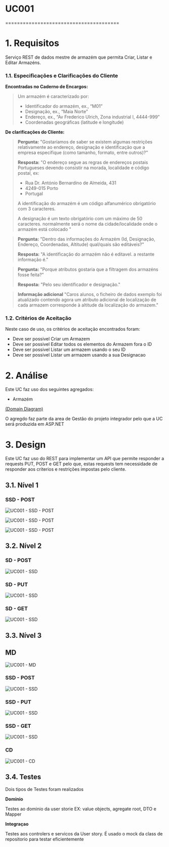 # UC001
=======================================


# 1. Requisitos

Serviço REST de dados mestre de armazém que permita Criar, Listar e Editar Armazéns. 

### 1.1. Especificações e Clarificações do Cliente  


 **Encontradas no Caderno de Encargos:**
 
>Um armazém é caracterizado por:
>	- Identificador do armazém, ex., “M01”
>	- Designação, ex., “Maia Norte”
>	- Endereço, ex., “Av Frederico Ulrich, Zona industrial I, 4444-999”
>	- Coordenadas geográficas (latitude e longitude)


 **De clarificações do Cliente:**
 
>**Pergunta:** "Gostaríamos de saber se existem algumas restrições relativamente ao endereço, designação e identificação que a empresa especifique (como tamanho, formato, entre outros)?"
>
>**Resposta:** "O endereço segue as regras de endereços postais Portugueses devendo consistir na morada, localidade e código postal, ex:
>
> - Rua Dr. António Bernardino de Almeida, 431
> - 4249-015 Porto
> - Portugal
> 
>A identificação do armazém é um código alfanumérico obrigatório com 3 caracteres.
>
>A designação é um texto obrigatório com um máximo de 50 caracteres. normalmente será o nome da cidade/localidade onde o armazém está colocado "

>**Pergunta:** "Dentro das informações do Armazém (Id, Designação, Endereço, Coordenadas, Altitude) qual/quais são editáveis?"
>
>**Resposta:** "A identificação do armazém não é editavel. a restante informação é."

>**Pergunta:** "Porque atributos gostaria que a filtragem dos armazéns fosse feita?"
>
>**Resposta:** "Pelo seu identificador e designação."


>**Informação adicional** "Caros alunos, o ficheiro de dados exemplo foi atualizado contendo agora um atributo adicional de localização de cada armazem corresponde à altitude da localização do armazem."

### 1.2. Critérios de Aceitação

Neste caso de uso, os critérios de aceitação encontrados foram:

- Deve ser possivel Criar um Armazem
- Deve ser possivel Editar todos os elementos do Armazem fora o ID
- Deve ser possivel Listar um armazem usando o seu ID
- Deve ser possivel Listar um armazem usando a sua Designacao

# 2. Análise

Este UC faz uso dos seguintes agregados:
- Armazém 

[(Domain Diagram)](../../Modelo_de_Dominio/DM.svg)

O agregdo faz parte da area de Gestão do projeto integrador pelo que a UC será produzida em ASP.NET

# 3. Design


Este UC faz uso do REST para implementar um API que permite responder a requests PUT, POST e GET pelo que, estas requests tem necessidade de responder aos criterios e restrições impostas pelo cliente.


## 3.1. Nível 1

### SSD - POST

![UC001 - SSD - POST](UC001_SSD_GET_N1_VP_V1.svg)

![UC001 - SSD - POST](UC001_SSD_POST_N1_VP_V1.svg)

![UC001 - SSD - POST](UC001_SSD_PUT_N1_VP_V1.svg)

## 3.2. Nível 2

### SD - POST

![UC001 - SSD](UC001_SD_POST_N2_VP_V1.svg)


### SD - PUT

![UC001 - SSD](UC001_SD_PUT_N2_VP_V1.svg)

### SD - GET

![UC001 - SSD](UC001_SD_GET_N2_VP_V1.svg)


## 3.3. Nível 3

## MD

![UC001 - MD](UC001_MD_MD_V1.svg)

### SSD - POST


![UC001 - SSD](UC001_SD_POST_N3_VP_V1.svg)

### SSD - PUT

![UC001 - SSD](UC001_SD_PUT_N3_VP_V1.svg)

### SSD - GET

![UC001 - SSD](UC001_SD_GET_N3_VP_V1.svg)

### CD

![UC001 - CD](UC001_CD_N3_V1.svg)

## 3.4. Testes 

Dois tipos de Testes foram realizados

**Dominio**

Testes ao dominio da user storie EX: value objects, agregate root, DTO e Mapper

**Integraçao**

Testes aos controlers e servicos da User story.
É usado o mock da class de repositorio para testar eficientemente



